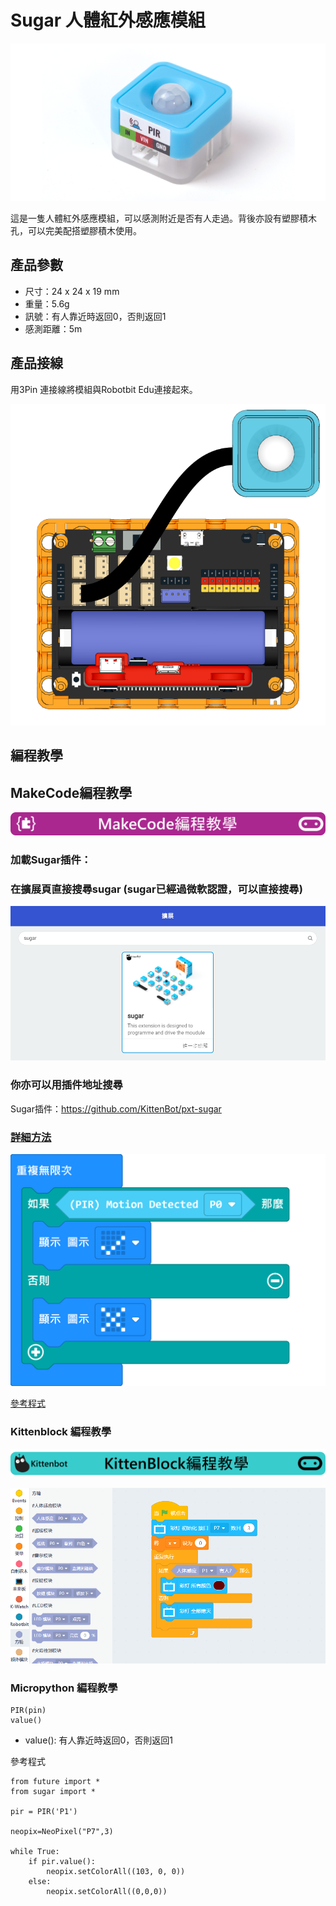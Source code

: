 # Sugar 人體紅外感應模組

![](./images/pir1.png)

這是一隻人體紅外感應模組，可以感測附近是否有人走過。背後亦設有塑膠積木孔，可以完美配搭塑膠積木使用。

## 產品參數

- 尺寸：24 x 24 x 19 mm
- 重量：5.6g
- 訊號：有人靠近時返回0，否則返回1
- 感測距離：5m

## 產品接線

用3Pin 連接線將模組與Robotbit Edu連接起來。

![](./images/pir_wire.png)

## 編程教學

## MakeCode編程教學

![](../PWmodules/images/mcbanner.png)

### 加載Sugar插件：

### 在擴展頁直接搜尋sugar (sugar已經過微軟認證，可以直接搜尋)

![](./images/sugar_search.png)

### 你亦可以用插件地址搜尋

Sugar插件：https://github.com/KittenBot/pxt-sugar

### [詳細方法](../../Makecode/powerBrickMC)

![](./images/pir_mc_code.png)

[參考程式](https://makecode.microbit.org/_D5XF7hEPf489)

### Kittenblock 編程教學

![](../PWmodules/images/kbbanner.png)

![](./images/pir3.png)

### Micropython 編程教學

    PIR(pin)
    value()

- value(): 有人靠近時返回0，否則返回1

參考程式

    from future import *
    from sugar import *
    
    pir = PIR('P1')
    
    neopix=NeoPixel("P7",3)
    
    while True:
        if pir.value():
            neopix.setColorAll((103, 0, 0))
        else:
            neopix.setColorAll((0,0,0))